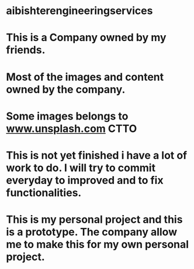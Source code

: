 # aibishterengineeringservices
# This is a Company owned by my friends.
# Most of the images and content owned by the company. 
# Some images belongs to www.unsplash.com CTTO
# This is not yet finished i have a lot of work to do. I will try to commit everyday to improved and to fix functionalities.
# This is my personal project and this is a prototype. The company allow me to make this for my own personal project. 